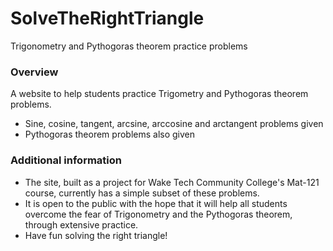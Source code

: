 # SolveTheRightTriangle
Trigonometry and Pythogoras theorem practice problems

### Overview

A website to help students practice Trigometry and Pythogoras theorem problems. 
* Sine, cosine, tangent, arcsine, arccosine and arctangent problems given
* Pythogoras theorem problems also given

### Additional information

* The site, built as a project for Wake Tech Community College's Mat-121 course,  currently has a simple subset of these problems.
* It is open to the public with the hope that it will help all students overcome the fear of Trigonometry and the Pythogoras theorem, through extensive practice.
* Have fun solving the right triangle! 
